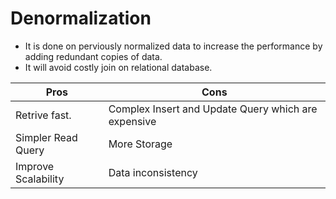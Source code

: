 # Denormalization

- It is done on perviously normalized data to increase the performance by adding redundant copies of data.
- It will avoid costly join on relational database.

Pros | Cons
----- | ---------
Retrive fast. | Complex Insert and Update Query which are expensive
Simpler Read Query | More Storage 
Improve Scalability | Data inconsistency

